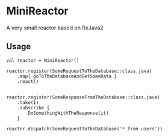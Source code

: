 # MiniReactor

A very small reactor based on RxJava2

## Usage

```
val reactor = MiniReactor()

reactor.register(SomeRequestToTheDatabase::class.java)
    .map{ goToTheDatabaseAndGetSomeData }
    .react()


reactor.register(SomeResponseFromTheDatabase::class.java)
    .take(1)
    .subscribe {
        DoSomethingWithTheResponse(it)
    }
    
reactor.dispatch(SomeRequestToTheDatabase('* from users'))
```